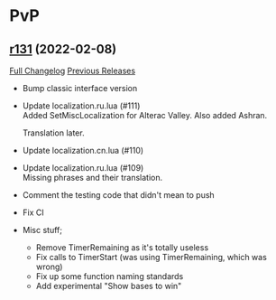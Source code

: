 # <DBM> PvP

## [r131](https://github.com/DeadlyBossMods/DBM-PvP/tree/r131) (2022-02-08)
[Full Changelog](https://github.com/DeadlyBossMods/DBM-PvP/compare/r130...r131) [Previous Releases](https://github.com/DeadlyBossMods/DBM-PvP/releases)

- Bump classic interface version  
- Update localization.ru.lua (#111)  
    Added SetMiscLocalization for Alterac Valley. Also added Ashran.  
    Translation later.  
- Update localization.cn.lua (#110)  
- Update localization.ru.lua (#109)  
    Missing phrases and their translation.  
- Comment the testing code that didn't mean to push  
- Fix CI  
- Misc stuff;  
    - Remove TimerRemaining as it's totally useless  
    - Fix calls to TimerStart (was using TimerRemaining, which was wrong)  
    - Fix up some function naming standards  
    - Add experimental "Show bases to win"  
